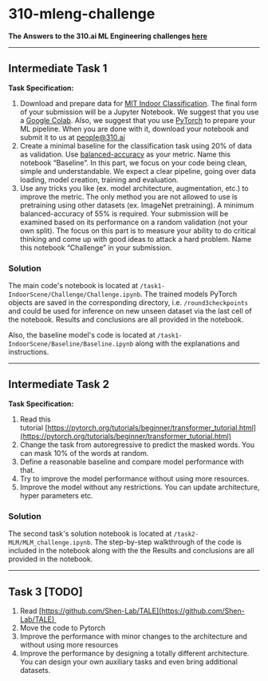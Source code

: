 # 310-mleng-challenge
 
**The Answers to the 310.ai ML Engineering challenges [here](https://equatorial-sternum-35b.notion.site/ML-Engineer-22c6afe2d1f34c2b9b4b6f99d48da81b)**

----

## Intermediate **Task 1**


**Task Specification:**
1. Download and prepare data for [MIT Indoor Classification](https://web.mit.edu/torralba/www/indoor.html). The final form of your submission will be a Jupyter Notebook. We suggest that you use a [Google Colab](https://colab.research.google.com/). Also, we suggest that you use [PyTorch](https://pytorch.org/) to prepare your ML pipeline. When you are done with it, download your notebook and submit it to us at people@310.ai
2. Create a minimal baseline for the classification task using 20% of data as validation. Use [balanced-accuracy](https://scikit-learn.org/stable/modules/generated/sklearn.metrics.balanced_accuracy_score.html) as your metric. Name this notebook “Baseline”. In this part, we focus on your code being clean, simple and understandable. We expect a clear pipeline, going over data loading, model creation, training and evaluation.
3. Use any tricks you like (ex. model architecture, augmentation, etc.) to improve the metric. The only method you are not allowed to use is pretraining using other datasets (ex. ImageNet pretraining). A minimum balanced-accuracy of 55% is required. Your submission will be examined based on its performance on a random validation (not your own split). The focus on this part is to measure your ability to do critical thinking and come up with good ideas to attack a hard problem. Name this notebook “Challenge” in your submission.


### Solution
The main code's notebook is located at `/task1-IndoorScene/Challenge/Challenge.ipynb`. The trained models PyTorch objects are saved in the corresponding
directory, i.e. `/round3checkpoints` and could be used for inference on new unseen dataset via the last cell of the notebook. Results and conclusions are all provided in the notebook.

Also, the baseline model's code is located at `/task1-IndoorScene/Baseline/Baseline.ipynb` along with the explanations and instructions.

---

## Intermediate **Task 2**

**Task Specification:**
1. Read this tutorial [https://pytorch.org/tutorials/beginner/transformer_tutorial.html](https://pytorch.org/tutorials/beginner/transformer_tutorial.html)
2. Change the task from autoregressive to predict the masked words. You can mask 10% of the words at random.
3. Define a reasonable baseline and compare model performance with that.
4. Try to improve the model performance without using more resources.
5. Improve the model without any restrictions. You can update architecture, hyper parameters etc.


### Solution
The second task's solution notebook is located at `/task2-MLM/MLM_challenge.ipynb`. The step-by-step walkthrough of the code is included in the notebook along with the the Results and conclusions are all provided in the notebook.

---

## **Task 3 [**TODO**]**



1. Read [https://github.com/Shen-Lab/TALE](https://github.com/Shen-Lab/TALE) 
2. Move the code to Pytorch 
3. Improve the performance with minor changes to the architecture and without using more resources
4. Improve the performance by designing a totally different architecture. You can design your own auxiliary tasks and even bring additional datasets.
